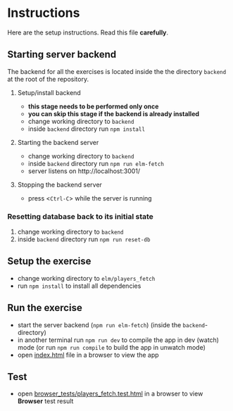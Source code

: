 # Instructions

Here are the setup instructions. Read this file **carefully**. 

## Starting server backend

The backend for all the exercises is located inside the the directory `backend`
at the root of the repository.

1. Setup/install backend
   - **this stage needs to be performed only once**
   - **you can skip this stage if the backend is already installed**
   - change working directory to `backend`
   - inside `backend` directory run `npm install`

2. Starting the backend server
   - change working directory to `backend` 
   - inside `backend` directory run `npm run elm-fetch`
   - server listens on http://localhost:3001/

3. Stopping the backend server
   - press <`Ctrl-C`> while the server is running

### Resetting database back to its initial state

1. change working directory to `backend`
2. inside `backend` directory run `npm run reset-db`

## Setup the exercise

- change working directory to `elm/players_fetch`
- run `npm install` to install all dependencies

## Run the exercise

- start the server backend (`npm run elm-fetch`) (inside the `backend`-directory)
- in another terminal run `npm run dev` to compile the app in dev (watch) mode
  (or run `npm run compile` to build the app in unwatch mode)
- open [index.html](./index.html) file in a browser to view the app

## Test

- open [browser_tests/players_fetch.test.html](./browser_tests/players_fetch.test.html)
  in a browser to view **Browser** test result
